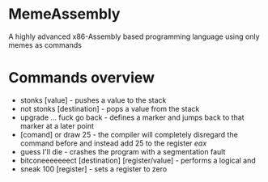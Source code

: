 # MemeAssembly
A highly advanced x86-Assembly based programming language using only memes as commands

# Commands overview
- stonks [value] - pushes a value to the stack
- not stonks [destination] - pops a value from the stack
- upgrade ... fuck go back - defines a marker and jumps back to that marker at a later point
- [comand] or draw 25 - the compiler will completely disregard the command before and instead add 25 to the register *eax*
- guess I'll die - crashes the program with a segmentation fault
- bitconeeeeeeect [destination] [register/value] - performs a logical and
- sneak 100 [register] - sets a register to zero
